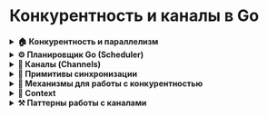 # Конкурентность и каналы в Go

<details>
<summary><strong>🏠 Конкурентность и параллелизм</strong></summary>

### Определения
- **Конкурентность**: Логическая возможность выполнять задачи _независимо_, даже если они выполняются на одном ядре CPU.
- **Параллелизм**: Физическое выполнение задач _одновременно_ на нескольких ядрах CPU.

### Реализация в Go
- **Горутины**: Легковесные потоки (2 КБ стека, динамически расширяются).
- **Переключение горутин**:
  - **Системные вызовы** (блокирующие I/O, sleep).
  - **Блокировка каналов** (отправка/прием).
  - **Явный вызов** `runtime.Gosched()`.
  - **Preemption** от Sysmon (при долгих вычислениях >10 мс).

```go
// Пример переключения через sysmon
func infiniteLoop() {
    for { /* Sysmon прервет через 10 мс */ }
}
```

### Когда срабатывает переключение?
- **Кооперативная многозадачность**: Горутина сама отдает управление (каналы, syscall).
- **Вытесняющая**: Sysmon принудительно останавливает "жадные" горутины.
</details>

<details>
<summary><strong>⚙️ Планировщик Go (Scheduler)</strong></summary>

### Модель PMG
- **P (Processor)**: Логический процессор (количество = `GOMAXPROCS`).
- **M (Machine)**: Поток ОС (управляется планировщиком).
- **G (Goroutine)**: Задача.

### Алгоритм работы P
1. **Локальная очередь (LRQ)**: Обрабатывает свои G.
2. **Глобальная очередь (GRQ)**: Берет 1 G каждые 61 шаг (для балансировки).
3. **Work-stealing**: Крадет 50% G из LRQ другого P.

```go
// Пример работы P
runtime.GOMAXPROCS(4) // 4 P создадут 5 системных потоков
```

### Механизмы
- **Handoff**: При блокирующем syscall P освобождает M, чтобы другие G могли использовать ядра.
- **Sysmon**: Мониторит:
    - Сетевые операции через **Netpoller** (epoll/kqueue).
    - Долгие G (>10 мс) → preemption.
- **Netpoller**: Асинхронно обрабатывает сетевые вызовы, не блокируя M.

### Очереди
- **LRQ**: Локальная очередь P (до 256 G).
- **GRQ**: Глобальная очередь для новых G.

### Потоки (M)
- Стартуют по необходимости (до лимита `ulimit -n`).
- При блокировке (syscall) → новый M создается для других G.

### Как горутины попадают в Netpoller?
1. **Сетевой вызов**: Горутина выполняет операцию (например, `conn.Read()`).
2. **Неблокирующий режим**: Go автоматически переводит сокет в неблокирующий режим.
3. **Регистрация в Netpoller**:
  - Файловый дескриптор сокета добавляется в `epoll/kqueue/IOCP`.
  - Горутина переводится в состояние **ожидания** (Gwaiting).
4. **Освобождение ресурсов**:
  - P открепляется от M (если это системный вызов).
  - M может выполнять другие горутины.

### Как горутины выходят из Netpoller?
1. **Событие готовности**: ОС уведомляет Netpoller о готовности сокета (данные пришли, можно писать).
2. **Пробуждение горутины**:
  - Netpoller помечает горутину как **готовую к выполнению**.
  - Горутина добавляется в **глобальную очередь (GRQ)** P.
3. **Планирование**:
  - Когда P получит управление, он начнет выполнять пробужденную горутину.

### Какой P получает пробужденную горутину?
Когда Netpoller (через `epoll/kqueue/IOCP`) обнаруживает готовность сокета, пробужденная горутина **не привязана жестко к конкретному P**.
Алгоритм распределения зависит от контекста:

1. **Общий случай**:
  - Горутина помещается в **глобальную очередь (GRQ)**.
  - Любой свободный P может забрать её через механизм **work-stealing** или при обработке GRQ (каждые 61 шаг).

2. **Оптимизация для привязки к исходному P**:
  - Если горутина была заблокирована **на короткое время** (например, быстрое сетевое событие),
    runtime пытается вернуть её в **локальную очередь (LRQ) исходного P** (если он активен).
  - Это улучшает локальность данных и снижает накладные расходы.

3. **Системный монитор (Sysmon)**:
  - Sysmon периодически проверяет GRQ и **равномерно распределяет горутины** по LRQ свободных P.
  - Это предотвращает "голодание" отдельных P.

```go
// Пример: Чтение из сети с неявным использованием Netpoller
conn, _ := net.Dial("tcp", "example.com:80")
buf := make([]byte, 1024)
n, _ := conn.Read(buf) // Блокировка только горутины, не потока!
```

**Асинхронная обработка**: Все сетевые вызовы в Go по умолчанию не блокируют потоки ОС.

#### Детали реализации
 - При вызове `conn.Read()` **runtime** вызывает `runtime.netpollblock()`.

 - Данные о горутине сохраняются в структуре сокета.

 - После события **epoll_wait** горутина помечается как **Runnable**.
</details>

<details>
<summary><strong>🌉 Каналы (Channels)</strong></summary>

### Структура (runtime.hchan)
```go
type hchan struct {
	qcount   uint           // кол-во данных в кольцевой очереди
	// other fields (dataqsize, elemtype, elemsize)
	closed   uint32         // закрыт ли канал, uint32 из-за атомарных операций
    buf      unsafe.Pointer // кольцевой буфер
    sendx    uint           // индекс отправки
    recvx    uint           // индекс приема
    lock     mutex          // мьютекс
    sendq    waitq          // очередь ожидающих отправителей
    recvq    waitq          // очередь ожидающих получателей
}
```

### Небуферизированный канал
- **Отправка**: Блокирует отправителя, пока получатель не готов.
- **Прием**: Блокирует получателя, пока отправитель не готов.

```go
ch := make(chan int)
go func() { ch <- 1 }() // Блокируется, пока main не прочитает
fmt.Println(<-ch)       // Разблокирует отправителя
```

### Буферизированный канал
- **Отправка**: Не блокирует, пока буфер не заполнен.
- **Прием**: Не блокирует, пока буфер не пуст.

```go
ch := make(chan int, 2)
ch <- 1  // OK
ch <- 2  // OK
ch <- 3  // Блокировка (буфер заполнен)
```

### Select
- Обрабатывает первый готовый канал.
- **Non-blocking** с `default`.

```go
select {
case v := <-ch: // Чтение
case ch <- 10:   // Запись
default:         // Неблокирующий режим
}
```

### Под капотом
- **Блокировка**: Горутина попадает в `sendq` или `recvq`.
- **Пробуждение**: При появлении пары (отправитель/получатель).
</details>

<details>
<summary><strong>🧰 Примитивы синхронизации</strong></summary>

### WaitGroup
- **Цель**: Ожидание завершения группы горутин.
- **Плюсы**: Простота использования.
- **Минусы**: Нельзя переиспользовать без `Add`.

```go
var wg sync.WaitGroup
wg.Add(2)
go func() { defer wg.Done() }()
go func() { defer wg.Done() }()
wg.Wait()
```

### Mutex
- **Цель**: Исключение гонок данных.
- **Плюсы**: Точный контроль.
- **Минусы**: Риск дедлоков.

```go
var mu sync.Mutex
mu.Lock()
counter++
mu.Unlock()
```

### RWMutex
- **Чтение**: Множественный доступ.
- **Запись**: Эксклюзивный доступ.

### Atomic
- **Цель**: Атомарные операции без блокировок.
- **Плюсы**: Высокая скорость.
- **Минусы**: Только для примитивов (int32, pointers).

```go
var counter int32
atomic.AddInt32(&counter, 1)
```
</details>

<details>
<summary><strong>🎯 Механизмы для работы с конкурентностью</strong></summary>

### SingleFlight (golang.org/x/sync/singleflight)
- **Цель**: Предотвращение повторных вычислений для одинаковых запросов.
- **Принцип**: Группировка одновременных вызовов с одним ключом.

```go
var group singleflight.Group
result, _ := group.Do("key", func() (interface{}, error) {
    return fetchFromDB()
})
```
[Реализация](https://github.com/rxznik/golearn/blob/main/concurrency/balun/channels/singleflight/main.go)

### RateLimiter (golang.org/x/time/rate)
- **Цель**: Ограничение частоты запросов (например, API).
- **Принцип**: Токенный алгоритм (token bucket).

```go
limiter := rate.NewLimiter(rate.Every(100*time.Millisecond), 5)
if limiter.Allow() { /* Выполнить */ }
```
[Реализация](https://github.com/rxznik/golearn/blob/main/concurrency/balun/channels/rate_limiter/main.go)

### ErrGroup (golang.org/x/sync/errgroup)
- **Цель**: Группа горутин с обработкой ошибок.
- **Принцип**: Отмена всех задач при первой ошибке.

```go
g, ctx := errgroup.WithContext(ctx)
g.Go(func() error { return nil })
if err := g.Wait(); err != nil {}
```
[Реализация](https://github.com/rxznik/golearn/blob/main/concurrency/balun/channels/errgroup/main.go)

### Семафор (реализация через каналы)
- **Цель**: Ограничение одновременных операций.

```go
sem := make(chan struct{}, 3)
sem <- struct{}{} // Захват
<-sem             // Освобождение
```
[Реализация](https://github.com/rxznik/golearn/blob/main/concurrency/balun/channels/semaphore/main.go)

### WorkerPool
- **Цель**: Пул воркеров для обработки задач.
- **Принцип**: Фиксированное количество горутин + канал задач.

```go
jobs := make(chan Task, 100)
for i := 0; i < 10; i++ {
    go func() { for task := range jobs { process(task) } }()
}
```
[Реализация](https://github.com/rxznik/golearn/blob/main/concurrency/habr/workerpool/main.go)
</details>

<details>
<summary><strong>💫 Context</strong></summary>

### Цель
- Отмена операций (например, HTTP-запросов).
- Передача данных (request-scoped данные).

### Принцип
- **Дерево контекстов**: Родительский контекст может отменить все дочерние.
- **Методы**:
    - `WithCancel` → `cancel()`.
    - `WithTimeout` → автоотмена через время.
    - `WithValue` → передача значений.

```go
ctx, cancel := context.WithTimeout(context.Background(), 2*time.Second)
defer cancel()

go func() {
    select {
    case <-ctx.Done():
        return // Прервать операцию
    }
}()
```
</details>

<details>
<summary><strong>⚒️ Паттерны работы с каналами</strong></summary>

### Fan-out
- **Цель**: Распределение задач между несколькими воркерами.
- **Реализация**: Один входной канал → N горутин.

```go
func fanOut(input <-chan int, workers int) {
    for i := 0; i < workers; i++ {
        go func() { for v := range input { process(v) } }()
    }
}
```
[Реализация](https://github.com/rxznik/golearn/blob/main/concurrency/balun/channels/fan-out/main.go)

### Fan-in
- **Цель**: Объединение результатов из нескольких каналов.
- **Реализация**: N каналов → один выходной.

```go
func fanIn(inputs ...<-chan int) <-chan int {
    out := make(chan int)
    for _, in := range inputs {
        go func(ch <-chan int) { for v := range ch { out <- v } }(in)
    }
    return out
}
```
[Реализация](https://github.com/rxznik/golearn/blob/main/concurrency/balun/channels/fan-in/main.go)

### Tee
- **Цель**: Разделение данных на два канала.

```go
func tee(input <-chan int) (_, _ <-chan int) {
    out1, out2 := make(chan int), make(chan int)
    go func() {
        for v := range input {
            out1 <- v
            out2 <- v
        }
    }()
    return out1, out2
}
```
[Реализация](https://github.com/rxznik/golearn/blob/main/concurrency/balun/channels/tee/main.go)
</details>
